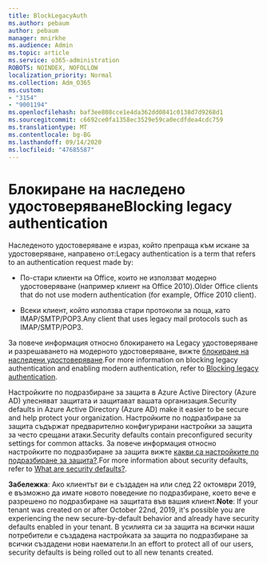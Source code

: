 ```yaml
---
title: BlockLegacyAuth
ms.author: pebaum
author: pebaum
manager: mnirkhe
ms.audience: Admin
ms.topic: article
ms.service: o365-administration
ROBOTS: NOINDEX, NOFOLLOW
localization_priority: Normal
ms.collection: Adm_O365
ms.custom:
- "3154"
- "9001194"
ms.openlocfilehash: baf3ee808cce1e4da362dd0841c0138d7d9268d1
ms.sourcegitcommit: c6692ce0fa1358ec3529e59ca0ecdfdea4cdc759
ms.translationtype: MT
ms.contentlocale: bg-BG
ms.lasthandoff: 09/14/2020
ms.locfileid: "47685587"
---
```

# <a name="blocking-legacy-authentication"></a><span data-ttu-id="ed00c-102">Блокиране на наследено удостоверяване</span><span class="sxs-lookup"><span data-stu-id="ed00c-102">Blocking legacy authentication</span></span>

<span data-ttu-id="ed00c-103">Наследеното удостоверяване е израз, който препраща към искане за удостоверяване, направено от:</span><span class="sxs-lookup"><span data-stu-id="ed00c-103">Legacy authentication is a term that refers to an authentication request made by:</span></span>

- <span data-ttu-id="ed00c-104">По-стари клиенти на Office, които не използват модерно удостоверяване (например клиент на Office 2010).</span><span class="sxs-lookup"><span data-stu-id="ed00c-104">Older Office clients that do not use modern authentication (for example, Office 2010 client).</span></span>

- <span data-ttu-id="ed00c-105">Всеки клиент, който използва стари протоколи за поща, като IMAP/SMTP/POP3.</span><span class="sxs-lookup"><span data-stu-id="ed00c-105">Any client that uses legacy mail protocols such as IMAP/SMTP/POP3.</span></span>

<span data-ttu-id="ed00c-106">За повече информация относно блокирането на Legacy удостоверяване и разрешаването на модерното удостоверяване, вижте [блокиране на наследени удостоверяване](https://docs.microsoft.com/azure/active-directory/conditional-access/concept-conditional-access-block-legacy-authentication).</span><span class="sxs-lookup"><span data-stu-id="ed00c-106">For more information on blocking legacy authentication and enabling modern authentication, refer to [Blocking legacy authentication](https://docs.microsoft.com/azure/active-directory/conditional-access/concept-conditional-access-block-legacy-authentication).</span></span>

<span data-ttu-id="ed00c-107">Настройките по подразбиране за защита в Azure Active Directory (Azure AD) улесняват защитата и защитават вашата организация.</span><span class="sxs-lookup"><span data-stu-id="ed00c-107">Security defaults in Azure Active Directory (Azure AD) make it easier to be secure and help protect your organization.</span></span> <span data-ttu-id="ed00c-108">Настройките по подразбиране за защита съдържат предварително конфигурирани настройки за защита за често срещани атаки.</span><span class="sxs-lookup"><span data-stu-id="ed00c-108">Security defaults contain preconfigured security settings for common attacks.</span></span>
<span data-ttu-id="ed00c-109">За повече информация относно настройките по подразбиране за защита вижте [какви са настройките по подразбиране за защита?](https://docs.microsoft.com/azure/active-directory/fundamentals/concept-fundamentals-security-defaults).</span><span class="sxs-lookup"><span data-stu-id="ed00c-109">For more information about security defaults, refer to [What are security defaults?](https://docs.microsoft.com/azure/active-directory/fundamentals/concept-fundamentals-security-defaults).</span></span> 

<span data-ttu-id="ed00c-110">**Забележка**: Ако клиентът ви е създаден на или след 22 октомври 2019, е възможно да имате новото поведение по подразбиране, което вече е разрешено по подразбиране на защитата във вашия клиент.</span><span class="sxs-lookup"><span data-stu-id="ed00c-110">**Note**:  If your tenant was created on or after October 22nd, 2019, it's possible you are experiencing the new secure-by-default behavior and already have security defaults enabled in your tenant.</span></span>  <span data-ttu-id="ed00c-111">В усилията си за защита на всички наши потребители е създадена настройката за защита по подразбиране за всички създадени нови наематели.</span><span class="sxs-lookup"><span data-stu-id="ed00c-111">In an effort to protect all of our users, security defaults is being rolled out to all new tenants created.</span></span>
